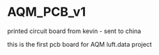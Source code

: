# AQM_PCB_v1
 printed circuit board from kevin - sent to china

this is the first pcb board for AQM luft.data project 



